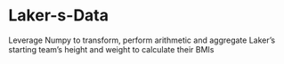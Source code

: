 # Laker-s-Data
Leverage Numpy to transform, perform arithmetic and aggregate Laker’s starting team’s height and weight to calculate their BMIs
